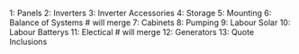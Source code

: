 1: Panels
2: Inverters
3: Inverter Accessories
4: Storage
5: Mounting
6: Balance of Systems      # will merge
7: Cabinets
8: Pumping
9: Labour Solar
10: Labour Batterys
11: Electical        # will merge
12: Generators 
13: Quote Inclusions